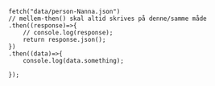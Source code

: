     
    fetch("data/person-Nanna.json")
    // mellem-then() skal altid skrives på denne/samme måde
    .then((response)=>{
        // console.log(response);
        return response.json();
    })
    .then((data)=>{
        console.log(data.something);
        
    });

    
